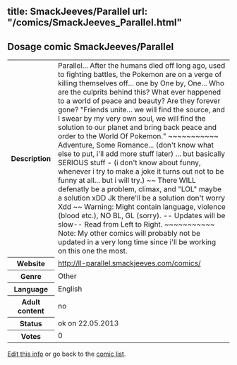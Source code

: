 title: SmackJeeves/Parallel
url: "/comics/SmackJeeves_Parallel.html"
---
Dosage comic SmackJeeves/Parallel
-----------------------------------------

<p id="msg"></p>
<script type="text/javascript">
if (window.location.search === '?edit_info_mail=sent_ok') {
  var elem = document.getElementById("msg");
  elem.innerHTML = 'Edited information sucessfully sent for review, which is usually done daily. Thanks!';
  elem.className = 'ok';
}
</script>
<table class="comicinfo">
<tr>
<th>Description</th><td>Parallel... After the humans died off long ago, used to fighting battles, the Pokemon are on a verge of killing themselves off... one by One by, One... Who are the culprits behind this? What ever happened to a world of peace and beauty? Are they forever gone? &quot;Friends unite... we will find the source, and I swear by my very own soul, we will find the solution to our planet and bring back peace and order to the World Of Pokemon.&quot; ~~~~~~~~~~~ Adventure, Some Romance... (don't know what else to put, i'll add more stuff later) ... but basically SERIOUS stuff - (i don't know about funny, whenever i try to make a joke it turns out not to be funny at all... but i will try.) ~~ There WILL defenatly be a problem, climax, and &quot;LOL&quot; maybe a solution xDD Jk there'll be a solution don't worry Xdd ~~ Warning: Might contain language, violence (blood etc.), NO BL, GL (sorry). -- Updates will be slow-- Read from Left to Right. ~~~~~~~~~~~ Note: My other comics will probably not be updated in a very long time since i'll be working on this one the most.</td>
</tr>
<tr>
<th>Website</th><td><a href="http://ll-parallel.smackjeeves.com/comics/">http://ll-parallel.smackjeeves.com/comics/</a></td>
</tr>
<tr>
<th>Genre</th><td>Other</td>
</tr>
<tr>
<th>Language</th><td>English</td>
</tr>
<tr>
<th>Adult content</th><td>no</td>
</tr>
<tr>
<th>Status</th><td>ok on 22.05.2013</td>
</tr>
<tr>
<th>Votes</th><td>0</td>
</tr>
</table>

[Edit this info](SmackJeeves_Parallel_edit.html) or go back to the [comic list](../comic-index.html).
